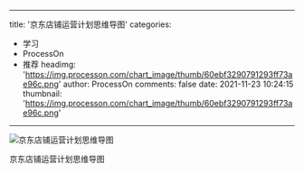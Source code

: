 
---
title: '京东店铺运营计划思维导图'
categories: 
 - 学习
 - ProcessOn
 - 推荐
headimg: 'https://img.processon.com/chart_image/thumb/60ebf3290791293ff73ae96c.png'
author: ProcessOn
comments: false
date: 2021-11-23 10:24:15
thumbnail: 'https://img.processon.com/chart_image/thumb/60ebf3290791293ff73ae96c.png'
---

<div>   
<img class="thumb" alt="京东店铺运营计划思维导图" src="https://img.processon.com/chart_image/thumb/60ebf3290791293ff73ae96c.png" referrerpolicy="no-referrer">
<p>京东店铺运营计划思维导图</p>  
</div>
            